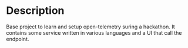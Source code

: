 # Description
Base project to learn and setup open-telemetry suring a hackathon. It contains some service written in various languages and a UI that call the endpoint.